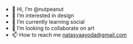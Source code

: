 - 👋 Hi, I’m @nutpeanut
- 👀 I’m interested in design
- 🌱 I’m currently learning social
- 💞️ I’m looking to collaborate on art
- 📫 How to reach me natasyaayoda@gmail.com

<!---
nutpeanut/nutpeanut is a ✨ special ✨ repository because its `README.md` (this file) appears on your GitHub profile.
You can click the Preview link to take a look at your changes.
--->
